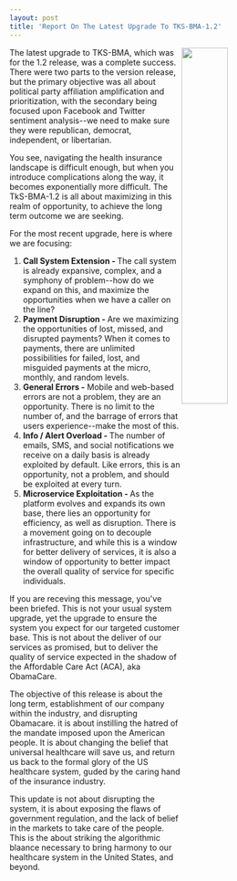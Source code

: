```yaml
---
layout: post
title: 'Report On The Latest Upgrade To TKS-BMA-1.2'
---
```

<p><img src="http://kinlane-productions.s3.amazonaws.com/api-evangelist-site/blog/obamacare-logo.png" alt="" width="40%" align="right" /></p>
<p>The latest upgrade to TKS-BMA, which was for the 1.2 release, was a complete success. There were two parts to the version release, but the primary objective was all about political party affiliation amplification and prioritization, with the secondary being focused upon Facebook and Twitter sentiment analysis--we need to make sure they were republican, democrat, independent, or libertarian.</p>
<p>You see, navigating the health insurance landscape is difficult enough, but when you introduce complications along the way, it becomes exponentially more difficult. The TkS-BMA-1.2 is all about maximizing in this realm of opportunity, to achieve the long term outcome we are seeking.</p>
<p>For the most recent upgrade, here is where we are focusing:</p>
<ol>
<li><strong>Call System Extension - </strong>The call system is already expansive, complex, and a symphony of problem--how do we expand on this, and maximize the opportunities when we have a caller on the line?</li>
<li><strong>Payment Disruption -&nbsp;</strong>Are we maximizing the opportunities of lost, missed, and disrupted payments? When it comes to payments, there are unlimited possibilities for failed, lost, and misguided payments at the micro, monthly, and random levels.</li>
<li><strong>General Errors -</strong> Mobile and web-based errors are not a problem, they are an opportunity. There is no limit to the number of, and the barrage of errors that users experience--make the most of this.</li>
<li><strong>Info / Alert Overload - </strong>The number of emails, SMS, and social notifications we receive on a daily basis is already exploited by default. Like errors, this is an opportunity, not a problem, and should be exploited at every turn.</li>
<li><strong>Microservice Exploitation - </strong>As the platform evolves and expands its own base, there lies an opportunity for efficiency, as well as disruption. There is a movement going on to decouple infrastructure, and while this is a window for better delivery of services, it is also a window of opportunity to better impact the overall quality of service for specific individuals.</li>
</ol>
<p>If you are receving this message, you've been briefed. This is not your usual system upgrade, yet the upgrade to ensure the system you expect for our targeted customer base. This is not about the deliver of our services as promised, but to deliver the quality of service expected in the shadow of the Affordable Care Act (ACA), aka ObamaCare.</p>
<p>The objective of this release is about the long term, establishment of our company within the industry, and disrupting Obamacare. it is about instilling the hatred of the mandate imposed upon the American people. It is about changing the belief that universal healthcare will save us, and return us back to the formal glory of the US healthcare system, guded by the caring hand of the insurance industry.</p>
<p>This update is not about disrupting the system, it is about exposing the flaws of government regulation, and the lack of belief in the markets to take care of the people. This is the about striking the algorithmic blaance necessary to bring harmony to our healthcare system in the United States, and beyond.</p>